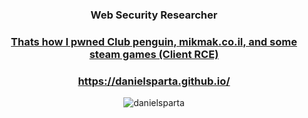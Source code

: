 <h3 align="center">Web Security Researcher</h3>
<h3 align="center"><a href="https://digitalwhisper.co.il/files/Zines/0xA1/DW161-6-MikmakClientRCE.pdf">Thats how I pwned Club penguin, mikmak.co.il, and some steam games (Client RCE)</a></h3>
<h3 align="center"><a href="https://danielsparta.github.io/">https://danielsparta.github.io/</a></h3>
<p align="center"> <img src="https://komarev.com/ghpvc/?username=danielsparta&label=Profile%20views&color=0e75b6&style=flat" alt="danielsparta" /> </p>
